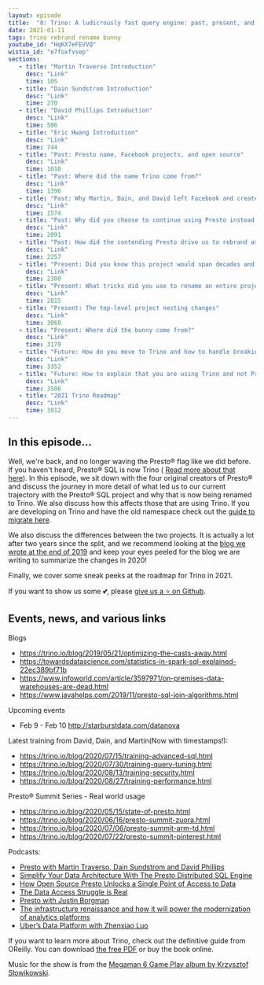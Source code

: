 ```yaml
---
layout: episode
title:  "8: Trino: A ludicrously fast query engine: past, present, and future"
date: 2021-01-11
tags: trino rebrand rename bunny
youtube_id: "HqKX7eFEVVQ"
wistia_id: "e7foxfvsep"
sections: 
   - title: "Martin Traverso Introduction"
     desc: "Link"
     time: 105
   - title: "Dain Sundstrom Introduction"
     desc: "Link"
     time: 270
   - title: "David Phillips Introduction"
     desc: "Link"
     time: 506
   - title: "Eric Hwang Introduction"
     desc: "Link"
     time: 744
   - title: "Past: Presto name, Facebook projects, and open source"
     desc: "Link"
     time: 1010
   - title: "Past: Where did the name Trino come from?"
     desc: "Link"
     time: 1396
   - title: "Past: Why Martin, Dain, and David left Facebook and created a Presto fork"
     desc: "Link"
     time: 1574
   - title: "Past: Why did you choose to continue using Presto instead of rebranding?"
     desc: "Link"
     time: 2091
   - title: "Past: How did the contending Presto drive us to rebrand as Trino?"
     desc: "Link"
     time: 2257
   - title: "Present: Did you know this project would span decades and when did you know?"
     desc: "Link"
     time: 2380
   - title: "Present: What tricks did you use to rename an entire project in the span of a week?"
     desc: "Link"
     time: 2815
   - title: "Present: The top-level project nesting changes"
     desc: "Link"
     time: 3060
   - title: "Present: Where did the bunny come from?"
     desc: "Link"
     time: 3179
   - title: "Future: How do you move to Trino and how to handle breaking changes?"
     desc: "Link"
     time: 3352
   - title: "Future: How to explain that you are using Trino and not Presto to your boss."
     desc: "Link"
     time: 3506
   - title: "2021 Trino Roadmap"
     desc: "Link"
     time: 3912
---
```


## In this episode...

Well, we're back, and no longer waving the Presto® flag like we did before. If 
you haven't heard, Presto® SQL is now Trino (
[Read more about that here](https://trino.io/blog/2020/12/27/announcing-trino.html)).
In this episode, we sit down with the four original creators of Presto® and
discuss the journey in more detail of what led us to our current trajectory with
the Presto® SQL project and why that is now being renamed to Trino. We also
discuss how this affects those that are using Trino. If you are developing on
Trino and have the old namespace check out the 
[guide to migrate here](https://trino.io/blog/2021/01/04/migrating-from-prestosql-to-trino.html).

We also discuss the differences between the two projects. It is actually a lot
after two years since the split, and we recommend looking at the
[blog we wrote at the end of 2019](https://trino.io/blog/2020/01/01/2019-summary.html)
and keep your eyes peeled for the blog we are writing to summarize the changes
in 2020!

Finally, we cover some sneak peeks at the roadmap for Trino in 2021.

If you want to show us some 💕, please [give us a ⭐ on Github](https://github.com/trinodb/trino/blob/master/.github/star.png).

## Events, news, and various links

Blogs
 - <https://trino.io/blog/2019/05/21/optimizing-the-casts-away.html>
 - <https://towardsdatascience.com/statistics-in-spark-sql-explained-22ec389bf71b>
 - <https://www.infoworld.com/article/3597971/on-premises-data-warehouses-are-dead.html>
 - <https://www.javahelps.com/2019/11/presto-sql-join-algorithms.html>
 
Upcoming events
 - Feb 9 - Feb 10 <http://starburstdata.com/datanova>

Latest training from David, Dain, and Martin(Now with timestamps!):
 - <https://trino.io/blog/2020/07/15/training-advanced-sql.html>
 - <https://trino.io/blog/2020/07/30/training-query-tuning.html>
 - <https://trino.io/blog/2020/08/13/training-security.html>
 - <https://trino.io/blog/2020/08/27/training-performance.html>

Presto® Summit Series - Real world usage
 - <https://trino.io/blog/2020/05/15/state-of-presto.html>
 - <https://trino.io/blog/2020/06/16/presto-summit-zuora.html>
 - <https://trino.io/blog/2020/07/06/presto-summit-arm-td.html>
 - <https://trino.io/blog/2020/07/22/presto-summit-pinterest.html>

Podcasts:
 - [Presto with Martin Traverso, Dain Sundstrom and David Phillips](https://www.contributor.fyi/presto)
 - [Simplify Your Data Architecture With The Presto Distributed SQL Engine](https://www.dataengineeringpodcast.com/presto-distributed-sql-episode-149/)
 - [How Open Source Presto Unlocks a Single Point of Access to Data](https://redhatx.buzzsprout.com/755519/5980279)
 - [The Data Access Struggle is Real](https://redhatx.buzzsprout.com/755519/5656471)
 - [Presto with Justin Borgman](https://softwareengineeringdaily.com/2020/02/07/presto-with-justin-borgman/)
 - [The infrastructure renaissance and how it will power the modernization of analytics platforms](https://redhatx.buzzsprout.com/755519/3923864)
 - [Uber’s Data Platform with Zhenxiao Luo](https://softwareengineeringdaily.com/2018/05/24/ubers-data-platform-with-zhenxiao-luo/)
 

If you want to learn more about Trino, check out the definitive guide from 
OReilly. You can download 
[the free PDF](https://www.starburst.io/info/oreilly-trino-guide/) or 
buy the book online.

Music for the show is from the [Megaman 6 Game Play album by Krzysztof 
Słowikowski](https://krzysztofslowikowski.bandcamp.com/album/mega-man-6-gp).

